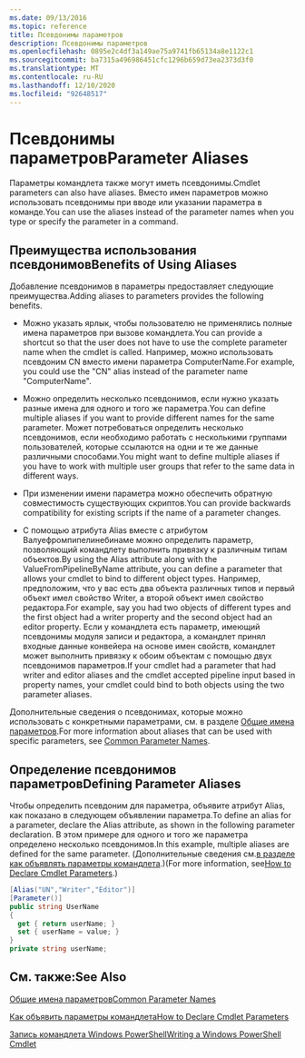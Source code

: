 ```yaml
---
ms.date: 09/13/2016
ms.topic: reference
title: Псевдонимы параметров
description: Псевдонимы параметров
ms.openlocfilehash: 0895e2c4df3a149ae75a9741fb65134a8e1122c1
ms.sourcegitcommit: ba7315a496986451cfc1296b659d73ea2373d3f0
ms.translationtype: MT
ms.contentlocale: ru-RU
ms.lasthandoff: 12/10/2020
ms.locfileid: "92648517"
---
```

# <a name="parameter-aliases"></a><span data-ttu-id="45567-103">Псевдонимы параметров</span><span class="sxs-lookup"><span data-stu-id="45567-103">Parameter Aliases</span></span>

<span data-ttu-id="45567-104">Параметры командлета также могут иметь псевдонимы.</span><span class="sxs-lookup"><span data-stu-id="45567-104">Cmdlet parameters can also have aliases.</span></span> <span data-ttu-id="45567-105">Вместо имен параметров можно использовать псевдонимы при вводе или указании параметра в команде.</span><span class="sxs-lookup"><span data-stu-id="45567-105">You can use the aliases instead of the parameter names when you type or specify the parameter in a command.</span></span>

## <a name="benefits-of-using-aliases"></a><span data-ttu-id="45567-106">Преимущества использования псевдонимов</span><span class="sxs-lookup"><span data-stu-id="45567-106">Benefits of Using Aliases</span></span>

<span data-ttu-id="45567-107">Добавление псевдонимов в параметры предоставляет следующие преимущества.</span><span class="sxs-lookup"><span data-stu-id="45567-107">Adding aliases to parameters provides the following benefits.</span></span>

- <span data-ttu-id="45567-108">Можно указать ярлык, чтобы пользователю не применялись полные имена параметров при вызове командлета.</span><span class="sxs-lookup"><span data-stu-id="45567-108">You can provide a shortcut so that the user does not have to use the complete parameter name when the cmdlet is called.</span></span> <span data-ttu-id="45567-109">Например, можно использовать псевдоним CN вместо имени параметра ComputerName.</span><span class="sxs-lookup"><span data-stu-id="45567-109">For example, you could use the "CN" alias instead of the parameter name "ComputerName".</span></span>

- <span data-ttu-id="45567-110">Можно определить несколько псевдонимов, если нужно указать разные имена для одного и того же параметра.</span><span class="sxs-lookup"><span data-stu-id="45567-110">You can define multiple aliases if you want to provide different names for the same parameter.</span></span> <span data-ttu-id="45567-111">Может потребоваться определить несколько псевдонимов, если необходимо работать с несколькими группами пользователей, которые ссылаются на одни и те же данные различными способами.</span><span class="sxs-lookup"><span data-stu-id="45567-111">You might want to define multiple aliases if you have to work with multiple user groups that refer to the same data in different ways.</span></span>

- <span data-ttu-id="45567-112">При изменении имени параметра можно обеспечить обратную совместимость существующих скриптов.</span><span class="sxs-lookup"><span data-stu-id="45567-112">You can provide backwards compatibility for existing scripts if the name of a parameter changes.</span></span>

- <span data-ttu-id="45567-113">С помощью атрибута Alias вместе с атрибутом Валуефромпипелинебинаме можно определить параметр, позволяющий командлету выполнить привязку к различным типам объектов.</span><span class="sxs-lookup"><span data-stu-id="45567-113">By using the Alias attribute along with the ValueFromPipelineByName attribute, you can define a parameter that allows your cmdlet to bind to different object types.</span></span> <span data-ttu-id="45567-114">Например, предположим, что у вас есть два объекта различных типов и первый объект имел свойство Writer, а второй объект имел свойство редактора.</span><span class="sxs-lookup"><span data-stu-id="45567-114">For example, say you had two objects of different types and the first object had a writer property and the second object had an editor property.</span></span> <span data-ttu-id="45567-115">Если у командлета есть параметр, имеющий псевдонимы модуля записи и редактора, а командлет принял входные данные конвейера на основе имен свойств, командлет может выполнить привязку к обоим объектам с помощью двух псевдонимов параметров.</span><span class="sxs-lookup"><span data-stu-id="45567-115">If your cmdlet had a parameter that had writer and editor aliases and the cmdlet accepted pipeline input based in property names, your cmdlet could bind to both objects using the two parameter aliases.</span></span>

<span data-ttu-id="45567-116">Дополнительные сведения о псевдонимах, которые можно использовать с конкретными параметрами, см. в разделе [Общие имена параметров](./common-parameter-names.md).</span><span class="sxs-lookup"><span data-stu-id="45567-116">For more information about aliases that can be used with specific parameters, see [Common Parameter Names](./common-parameter-names.md).</span></span>

## <a name="defining-parameter-aliases"></a><span data-ttu-id="45567-117">Определение псевдонимов параметров</span><span class="sxs-lookup"><span data-stu-id="45567-117">Defining Parameter Aliases</span></span>

<span data-ttu-id="45567-118">Чтобы определить псевдоним для параметра, объявите атрибут Alias, как показано в следующем объявлении параметра.</span><span class="sxs-lookup"><span data-stu-id="45567-118">To define an alias for a parameter, declare the Alias attribute, as shown in the following parameter declaration.</span></span> <span data-ttu-id="45567-119">В этом примере для одного и того же параметра определено несколько псевдонимов.</span><span class="sxs-lookup"><span data-stu-id="45567-119">In this example, multiple aliases are defined for the same parameter.</span></span> <span data-ttu-id="45567-120">(Дополнительные сведения см.[в разделе как объявлять параметры командлета](./how-to-declare-cmdlet-parameters.md).)</span><span class="sxs-lookup"><span data-stu-id="45567-120">(For more information, see[How to Declare Cmdlet Parameters](./how-to-declare-cmdlet-parameters.md).)</span></span>

```csharp
[Alias("UN","Writer","Editor")]
[Parameter()]
public string UserName
{
  get { return userName; }
  set { userName = value; }
}
private string userName;
```

## <a name="see-also"></a><span data-ttu-id="45567-121">См. также:</span><span class="sxs-lookup"><span data-stu-id="45567-121">See Also</span></span>

[<span data-ttu-id="45567-122">Общие имена параметров</span><span class="sxs-lookup"><span data-stu-id="45567-122">Common Parameter Names</span></span>](./common-parameter-names.md)

[<span data-ttu-id="45567-123">Как объявить параметры командлета</span><span class="sxs-lookup"><span data-stu-id="45567-123">How to Declare Cmdlet Parameters</span></span>](./how-to-declare-cmdlet-parameters.md)

[<span data-ttu-id="45567-124">Запись командлета Windows PowerShell</span><span class="sxs-lookup"><span data-stu-id="45567-124">Writing a Windows PowerShell Cmdlet</span></span>](./writing-a-windows-powershell-cmdlet.md)
